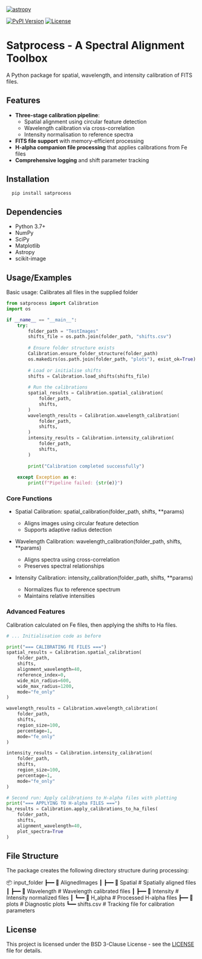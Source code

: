 [![astropy](http://img.shields.io/badge/powered%20by-AstroPy-orange.svg?style=flat)](http://www.astropy.org/)

[![PyPI Version](https://img.shields.io/pypi/v/satprocess)](https://pypi.org/project/satprocess/)
[![License](https://img.shields.io/badge/License-BSD%203--Clause-blue.svg)](https://opensource.org/licenses/BSD-3-Clause)

# Satprocess - A Spectral Alignment Toolbox

A Python package for spatial, wavelength, and intensity calibration of FITS files.


## Features

- **Three-stage calibration pipeline**:
  - Spatial alignment using circular feature detection
  - Wavelength calibration via cross-correlation
  - Intensity normalisation to reference spectra
- **FITS file support** with memory-efficient processing
- **H-alpha companion file processing** that applies calibrations from Fe files
- **Comprehensive logging** and shift parameter tracking
## Installation


```bash
  pip install satprocess
```
    
## Dependencies

- Python 3.7+
- NumPy
- SciPy
- Matplotlib
- Astropy
- scikit-image
## Usage/Examples

Basic usage: Calibrates all files in the supplied folder

```python
from satprocess import Calibration
import os

if __name__ == "__main__":
    try:
        folder_path = "TestImages"
        shifts_file = os.path.join(folder_path, "shifts.csv")
        
        # Ensure folder structure exists
        Calibration.ensure_folder_structure(folder_path)
        os.makedirs(os.path.join(folder_path, "plots"), exist_ok=True)
        
        # Load or initialise shifts
        shifts = Calibration.load_shifts(shifts_file)
        
        # Run the calibrations
        spatial_results = Calibration.spatial_calibration(
            folder_path,
            shifts,
        )
        wavelength_results = Calibration.wavelength_calibration(
            folder_path,
            shifts,
        )
        intensity_results = Calibration.intensity_calibration(
            folder_path,
            shifts,
        )
        
        print("Calibration completed successfully")
        
    except Exception as e:
        print(f"Pipeline failed: {str(e)}")
```

### Core Functions

- Spatial Calibration: spatial_calibration(folder_path, shifts, **params)
    - Aligns images using circular feature detection
    - Supports adaptive radius detection

- Wavelength Calibration: wavelength_calibration(folder_path, shifts, **params)
    - Aligns spectra using cross-correlation
    - Preserves spectral relationships
- Intensity Calibration: intensity_calibration(folder_path, shifts, **params)
    - Normalizes flux to reference spectrum
    - Maintains relative intensities

### Advanced Features

Calibration calculated on Fe files, then applying the shifts to Ha files.

```python
# ... Initialisation code as before

print("=== CALIBRATING FE FILES ===")
spatial_results = Calibration.spatial_calibration(
    folder_path,
    shifts,
    alignment_wavelength=40,
    reference_index=0,
    wide_min_radius=600,
    wide_max_radius=1200,
    mode="fe_only"
)

wavelength_results = Calibration.wavelength_calibration(
    folder_path,
    shifts,
    region_size=100,
    percentage=1,
    mode="fe_only"
)

intensity_results = Calibration.intensity_calibration(
    folder_path,
    shifts,
    region_size=100,
    percentage=1,
    mode="fe_only"
)

# Second run: Apply calibrations to H-alpha files with plotting
print("=== APPLYING TO H-alpha FILES ===")
ha_results = Calibration.apply_calibrations_to_ha_files(
    folder_path,
    shifts,
    alignment_wavelength=40,
    plot_spectra=True
)
```
## File Structure

The package creates the following directory structure during processing:

📦 input_folder
┣━━ 📂 AlignedImages
┃   ┣━━ 📂 Spatial       # Spatially aligned files
┃   ┣━━ 📂 Wavelength    # Wavelength calibrated files
┃   ┣━━ 📂 Intensity     # Intensity normalized files
┃   ┗━━ 📂 H_alpha       # Processed H-alpha files
┣━━ 📂 plots             # Diagnostic plots
┗━━ shifts.csv           # Tracking file for calibration parameters
## License

This project is licensed under the BSD 3-Clause License - see the [LICENSE](LICENSE) file for details.

